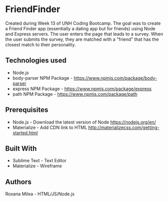 # FriendFinder



Created during Week 13 of UNH Coding Bootcamp. The goal was to create a Friend Finder app (essentially a dating app but for friends) using Node and Express servers. The user enters the page that leads to a survey. When the user submits the survey, they are matched with a "friend" that has the closest match to their personality.

## Technologies used

 - Node.js
 - body-parser NPM Package - https://www.npmjs.com/package/body-parser
 - express NPM Package - https://www.npmjs.com/package/express
 - path NPM Package - https://www.npmjs.com/package/path


## Prerequisites

- Node.js - Download the latest version of Node https://nodejs.org/en/
- Materialize - Add CDN link to HTML http://materializecss.com/getting-started.html

## Built With

 - Sublime Text - Text Editor
 - Materialize - Wireframe

## Authors

Roxana Milea - HTML/JS/Node.js 